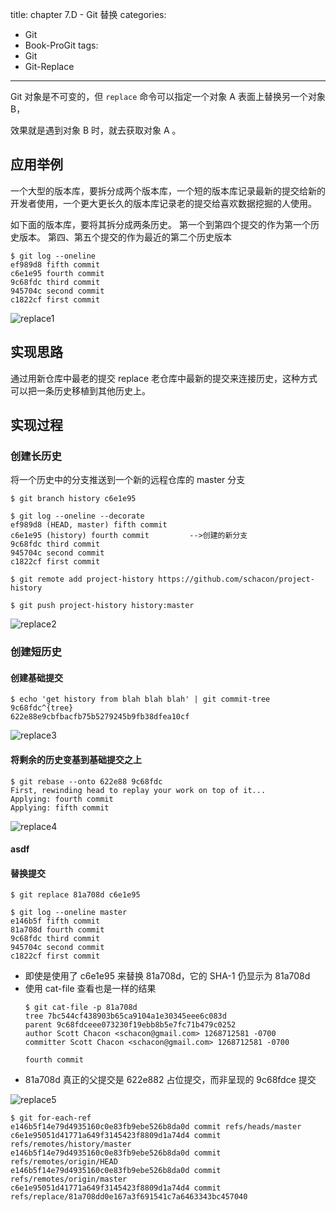 title: chapter 7.D - Git 替换
categories:
  - Git
  - Book-ProGit
tags:
  - Git
  - Git-Replace

---

Git 对象是不可变的，但 `replace` 命令可以指定一个对象 A 表面上替换另一个对象 B，

效果就是遇到对象 B 时，就去获取对象 A 。

<!--more-->

## 应用举例

一个大型的版本库，要拆分成两个版本库，一个短的版本库记录最新的提交给新的开发者使用，一个更大更长久的版本库记录老的提交给喜欢数据挖掘的人使用。

如下面的版本库，要将其拆分成两条历史。 第一个到第四个提交的作为第一个历史版本。 第四、第五个提交的作为最近的第二个历史版本

```
$ git log --oneline
ef989d8 fifth commit
c6e1e95 fourth commit
9c68fdc third commit
945704c second commit
c1822cf first commit
```

![replace1](https://www.git-scm.com/book/en/v2/images/replace1.png)

## 实现思路

通过用新仓库中最老的提交 replace 老仓库中最新的提交来连接历史，这种方式可以把一条历史移植到其他历史上。

## 实现过程

### 创建长历史

将一个历史中的分支推送到一个新的远程仓库的 master 分支
```
$ git branch history c6e1e95

$ git log --oneline --decorate
ef989d8 (HEAD, master) fifth commit
c6e1e95 (history) fourth commit         -->创建的新分支
9c68fdc third commit
945704c second commit
c1822cf first commit

$ git remote add project-history https://github.com/schacon/project-history

$ git push project-history history:master
```

![replace2](https://www.git-scm.com/book/en/v2/images/replace2.png)


### 创建短历史

#### 创建基础提交

```
$ echo 'get history from blah blah blah' | git commit-tree 9c68fdc^{tree}
622e88e9cbfbacfb75b5279245b9fb38dfea10cf
```

![replace3](https://www.git-scm.com/book/en/v2/images/replace3.png)

#### 将剩余的历史变基到基础提交之上

```
$ git rebase --onto 622e88 9c68fdc
First, rewinding head to replay your work on top of it...
Applying: fourth commit
Applying: fifth commit
```

![replace4](https://www.git-scm.com/book/en/v2/images/replace4.png)

#### asdf

#### 替换提交

```
$ git replace 81a708d c6e1e95

$ git log --oneline master
e146b5f fifth commit
81a708d fourth commit
9c68fdc third commit
945704c second commit
c1822cf first commit
```
* 即使是使用了 c6e1e95 来替换 81a708d，它的 SHA-1 仍显示为 81a708d
* 使用 cat-file 查看也是一样的结果
    ```
    $ git cat-file -p 81a708d
    tree 7bc544cf438903b65ca9104a1e30345eee6c083d
    parent 9c68fdceee073230f19ebb8b5e7fc71b479c0252
    author Scott Chacon <schacon@gmail.com> 1268712581 -0700
    committer Scott Chacon <schacon@gmail.com> 1268712581 -0700

    fourth commit
    ```
* 81a708d 真正的父提交是 622e882 占位提交，而非呈现的 9c68fdce 提交

![replace5](https://www.git-scm.com/book/en/v2/images/replace5.png)


```
$ git for-each-ref
e146b5f14e79d4935160c0e83fb9ebe526b8da0d commit	refs/heads/master
c6e1e95051d41771a649f3145423f8809d1a74d4 commit	refs/remotes/history/master
e146b5f14e79d4935160c0e83fb9ebe526b8da0d commit	refs/remotes/origin/HEAD
e146b5f14e79d4935160c0e83fb9ebe526b8da0d commit	refs/remotes/origin/master
c6e1e95051d41771a649f3145423f8809d1a74d4 commit	refs/replace/81a708dd0e167a3f691541c7a6463343bc457040
```
